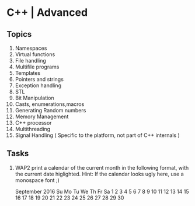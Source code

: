 # C++ | Advanced

## Topics

1. Namespaces
2. Virtual functions
3. File handling
4. Multifile programs
5. Templates
6. Pointers and strings
7. Exception handling
8. STL
9. Bit Manipulation
10. Casts, enumerations,macros
11. Generating Random numbers
12. Memory Management
13. C++ processor
14. Multithreading
15. Signal Handling ( Specific to the platform, not part of C++ internals )

## Tasks

1. WAP2 print a calendar of the current month in the following format, with the current date higlighted.
Hint: If the calendar looks ugly here, use a monospace font ;)

   September 2016
Su Mo Tu We Th Fr Sa
             1  2  3 
 4  5  6  7  8  9 10 
11 12 13 14 15 16 17 
18 19 20 21 22 23 24 
25 26 27 28 29 30 

